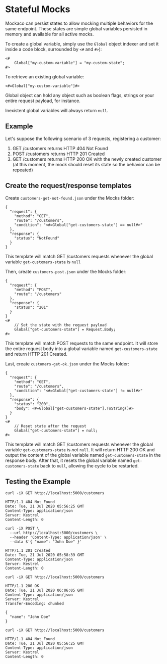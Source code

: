 # Stateful Mocks

Mockaco can persist states to allow mocking multiple behaviors for the same endpoint.
These states are simple global variables persisted in memory and available for all active mocks.

To create a global variable, simply use the `Global` object indexer and set it inside a code block, surrounded by `<#` and `#>`):

```
<#
	Global["my-custom-variable"] = "my-custom-state";
#>
```

To retrieve an existing global variable:

```
<#=Global["my-custom-variable"]#>
```

Global object can hold any object such as boolean flags, strings or your entire request payload, for instance.

Inexistent global variables will always return `null`.

## Example

Let's suppose the following scenario of 3 requests, registering a customer:

1. GET /customers returns HTTP 404 Not Found
2. POST /customers returns HTTP 201 Created
3. GET /customers returns HTTP 200 OK with the newly created customer (at this moment, the mock should reset its state so the behavior can be repeated)

## Create the request/response templates

Create `customers-get-not-found.json` under the Mocks folder:

```
{
  "request": {
	"method": "GET",
	"route": "/customers",
	"condition": "<#=Global["get-customers-state"] == null#>"
  },
  "response": {
	"status": "NotFound"	
  }
}
```

This template will match GET /customers requests whenever the global variable `get-customers-state` is `null`

Then, create `customers-post.json` under the Mocks folder:

```
{ 
  "request": {
	"method": "POST",
	"route": "/customers"
  },
  "response": {
	"status": "201"	
  }
}
<#
	// Set the state with the request payload
	Global["get-customers-state"] = Request.Body;
#>
```

This template will match POST requests to the same endpoint. It will store the entire request body into a global variable named `get-customers-state` and return HTTP 201 Created.

Last, create `customers-get-ok.json` under the Mocks folder:

```
{
  "request": {
	"method": "GET",
	"route": "/customers",
	"condition": "<#=Global["get-customers-state"] != null#>"
  },
  "response": {
	"status": "200",
	"body": <#=Global["get-customers-state"].ToString()#>
  }
}
<#
	// Reset state after the request
	Global["get-customers-state"] = null;
#>
```

This template will match GET /customers requests whenever the global variable `get-customers-state` is *not* `null`.
It will return HTTP 200 OK and output the content of the global variable named `get-customers-state` in the response body.
After that, it resets the global variable named `get-customers-state` back to `null`, allowing the cycle to be restarted.

## Testing the Example

```console
curl -iX GET http://localhost:5000/customers
```
```http
HTTP/1.1 404 Not Found
Date: Tue, 21 Jul 2020 05:56:25 GMT
Content-Type: application/json
Server: Kestrel
Content-Length: 0
```

```console
curl -iX POST \
  --url http://localhost:5000/customers \
  --header 'Content-Type: application/json' \
  --data $'{ "name": "John Doe" }'
```
```http
HTTP/1.1 201 Created
Date: Tue, 21 Jul 2020 05:58:39 GMT
Content-Type: application/json
Server: Kestrel
Content-Length: 0
```

```console
curl -iX GET http://localhost:5000/customers
```
```http
HTTP/1.1 200 OK
Date: Tue, 21 Jul 2020 06:06:05 GMT
Content-Type: application/json
Server: Kestrel
Transfer-Encoding: chunked

{
  "name": "John Doe"
}
```

```console
curl -iX GET http://localhost:5000/customers
```
```http
HTTP/1.1 404 Not Found
Date: Tue, 21 Jul 2020 05:56:25 GMT
Content-Type: application/json
Server: Kestrel
Content-Length: 0
```